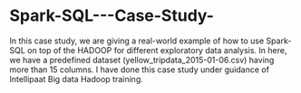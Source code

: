 # Spark-SQL---Case-Study-
In this case study, we are giving a real-world example of how to use Spark-SQL on top of the HADOOP for different exploratory data analysis. 
In here, we have a predefined dataset (yellow_tripdata_2015-01-06.csv) having more than 15 columns. 
I have done this case study under guidance of Intellipaat Big data Hadoop training.
